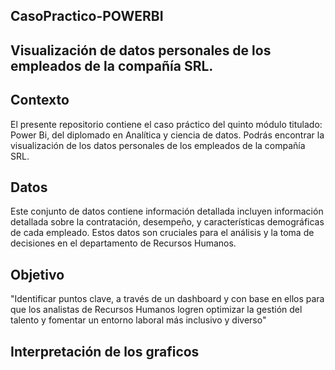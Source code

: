 ## CasoPractico-POWERBI
## Visualización de datos personales de los empleados de la compañía SRL.

## Contexto
El presente repositorio contiene el caso práctico del quinto módulo titulado: Power Bi, del diplomado en Analítica y ciencia de datos. Podrás encontrar la visualización de los datos personales de los empleados de la compañía SRL.

## Datos
Este conjunto de datos contiene información detallada incluyen información detallada sobre la contratación, desempeño, y características demográficas de cada empleado. Estos datos son cruciales para el análisis y la toma de decisiones en el departamento de Recursos Humanos.

## Objetivo
"Identificar puntos clave, a través de un dashboard y con base en ellos para que los analistas de Recursos Humanos logren optimizar la gestión del talento y fomentar un entorno laboral más inclusivo y diverso"

## Interpretación de los graficos
